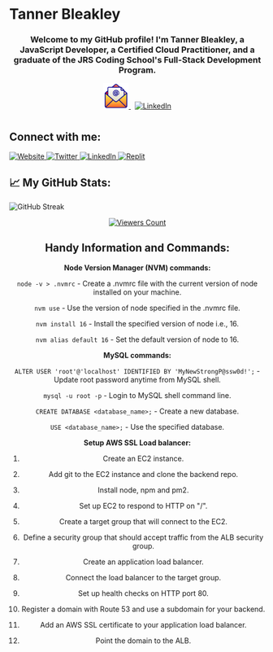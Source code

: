 <h1 align="center">
  <h1>Tanner Bleakley</h1>
</h1>

<h3 align="center">Welcome to my GitHub profile! I'm Tanner Bleakley, a JavaScript Developer, a Certified Cloud Practitioner, and a graduate of the JRS Coding School's Full-Stack Development Program.</h3>

<p align="center">
  <a href="mailto:contact@tannerpace@gmail.com">
    <img height="50" src="https://github.com/AnshSinghSonkhia/AnshSinghSonkhia/blob/main/icons/gmail.png" alt="Email"/>
  </a>&nbsp;
  <a href="https://www.linkedin.com/in/tannerbleakley">
    <img height="50" src="https://user-images.githubusercontent.com/46517096/166973395-19676cd8-f8ec-4abf-83ff-da8243505b82.png" alt="LinkedIn"/>
  </a>
</p>

#
## Connect with me:

<a href="https://tannerb.dev/">
  <img src="https://img.shields.io/badge/Website-4FC08D?style=for-the-badge&logo=githubpages&logoColor=white" alt="Website"/>
</a>
<a href="https://twitter.com/boyashaka83">
  <img src="https://img.shields.io/badge/twitter-1DA1F2?style=for-the-badge&logo=twitter&logoColor=white" alt="Twitter"/>
</a>
<a href="https://www.linkedin.com/in/tannerbleakley/">
  <img src="https://img.shields.io/badge/linkedin-0077B5?style=for-the-badge&logo=linkedin&logoColor=white" alt="LinkedIn"/>
</a>
<a href="https://replit.com/@tannerpace">
  <img src="https://img.shields.io/badge/Replit-667881?style=for-the-badge&logo=replit&logoColor=white" alt="Replit"/>
</a>


## &#x1f4c8; My GitHub Stats:

![GitHub Streak](http://github-readme-streak-stats.herokuapp.com?user=tannerpace&theme=highcontrast&ring=DD2727&fire=D0DD20&currStreakLabel=DDDDDD)

<div align="center">
<p align="center">
  <a href="https://hits.sh/github.com/tannerpace">
    <img src="https://hits.sh/github.com/tannerpace.svg?style=plastic&label=Tanner's%20Viewers&extraCount=99999999&color=560027&labelColor=bb002f&logo=github" alt="Viewers Count">
  </a>
</p>

## Handy Information and Commands:
**Node Version Manager (NVM) commands:**

`node -v > .nvmrc` - Create a .nvmrc file with the current version of node installed on your machine.

`nvm use` - Use the version of node specified in the .nvmrc file.

`nvm install 16` - Install the specified version of node i.e., 16.

`nvm alias default 16` - Set the default version of node to 16.

**MySQL commands:**

`ALTER USER 'root'@'localhost' IDENTIFIED BY 'MyNewStrongP@ssw0d!';` - Update root password anytime from MySQL shell.

`mysql -u root -p` - Login to MySQL shell command line.

`CREATE DATABASE <database_name>;` - Create a new database.

`USE <database_name>;` - Use the specified database.

**Setup AWS SSL Load balancer:**

1. Create an EC2 instance.

2. Add git to the EC2 instance and clone the backend repo.

3. Install node, npm and pm2.

4. Set up EC2 to respond to HTTP on "/".

5. Create a target group that will connect to the EC2.

6. Define a security group that should accept traffic from the ALB security group.

7. Create an application load balancer.

8. Connect the load balancer to the target group.

9. Set up health checks on HTTP port 80.

10. Register a domain with Route 53 and use a subdomain for your backend.

11. Add an AWS SSL certificate to your application load balancer.

12. Point the domain to the ALB.


